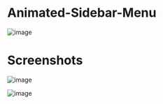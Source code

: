 # Animated-Sidebar-Menu

![image](https://user-images.githubusercontent.com/72864817/173788759-01277117-a6cd-4208-8c03-9021bc0a0240.png)

# Screenshots

![image](https://user-images.githubusercontent.com/72864817/175296956-d903c2b5-eae2-481a-9cb4-ce56aa7f4662.png)

![image](https://user-images.githubusercontent.com/72864817/175297105-449cdfd5-df6a-46ae-beaf-1c03afd8ea94.png)


